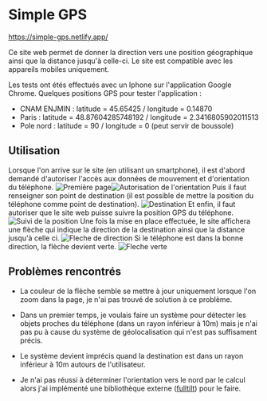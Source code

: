 # Simple GPS

https://simple-gps.netlify.app/

Ce site web permet de donner la direction vers une position géographique ainsi que la distance jusqu'à celle-ci.
Le site est compatible avec les appareils mobiles uniquement.

Les tests ont étés effectués avec un Iphone sur l'application Google Chrome. 
Quelques positions GPS pour tester l'application :
- CNAM ENJMIN : latitude = 45.65425 / longitude = 0.14870
- Paris : latitude = 48.87604285748192 / longitude = 2.3416805902011513
- Pole nord : latitude = 90 / longitude = 0 (peut servir de boussole)

## Utilisation

Lorsque l'on arrive sur le site (en utilisant un smartphone), il est d'abord demandé d'autoriser l'accès aux données de mouvement et d'orientation du téléphone. ![Première page](./src/assets/IMG_4642.png)![Autorisation de l'orientation](./src/assets/IMG_4643.png)
Puis il faut renseigner son point de destination (il est possible de mettre la position du téléphone comme point de destination). 
![Destination](./src/assets/IMG_4644.png)
Et enfin, il faut autoriser que le site web puisse suivre la position GPS du téléphone.
![Suivi de la position](./src/assets/IMG_4645.png)
Une fois la mise en place effectuée, le site affichera une flèche qui indique la direction de la destination ainsi que la distance jusqu'à celle ci.
![Fleche de direction](./src/assets/IMG_4648.png)
Si le téléphone est dans la bonne direction, la flèche devient verte.
![Fleche verte](./src/assets/IMG_4647.png)

## Problèmes rencontrés

- La couleur de la flèche semble se mettre à jour uniquement lorsque l'on zoom dans la page, je n'ai pas trouvé de solution à ce problème.

- Dans un premier temps, je voulais faire un système pour détecter les objets proches du téléphone (dans un rayon inférieur à 10m) mais je n'ai pas pu à cause du système de géolocalisation qui n'est pas suffisament précis.

- Le système devient imprécis quand la destination est dans un rayon inférieur à 10m autours de l'utilisateur.

- Je n'ai pas réussi à déterminer l'orientation vers le nord par le calcul alors j'ai implémenté une bibliothèque externe ([fulltilt](./src/lib/fulltilt.js)) pour le faire.


